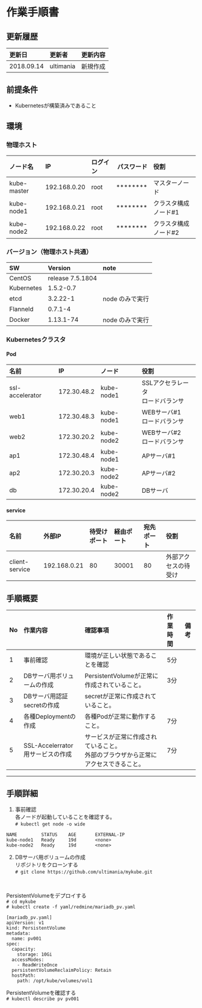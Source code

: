 # 作業手順書
## 更新履歴
|更新日|更新者|更新内容|
|:-----------|:-----------|:-----------|
|2018.09.14|ultimania|新規作成|
## 前提条件
* Kubernetesが構築済みであること
## 環境
### 物理ホスト
|ノード名|IP|ログイン|パスワード|役割|
|:--|:--|:--|--:|:--|
|kube-master|192.168.0.20|root|********|マスターノード|
|kube-node1|192.168.0.21|root|********|クラスタ構成ノード#1|
|kube-node2|192.168.0.22|root|********|クラスタ構成ノード#2|

### バージョン（物理ホスト共通）
|SW|Version|note|
|:--|:--|:--|
|CentOS|release 7.5.1804||
|Kubernetes|1.5.2-0.7||
|etcd|3.2.22-1| node のみで実行|
|Flanneld|0.7.1-4||
|Docker|1.13.1-74|node のみで実行|
### Kubernetesクラスタ
#### Pod
|名前|IP|ノード|役割|
|:-----------|:-----------|:-----------|:------------|
|ssl-accelerator|172.30.48.2|kube-node1|SSLアクセラレータ<br>ロードバランサ|
|web1|172.30.48.3|kube-node1|WEBサーバ#1<br>ロードバランサ|
|web2|172.30.20.2|kube-node2|WEBサーバ#2<br>ロードバランサ|
|ap1|172.30.48.4|kube-node1|APサーバ#1|
|ap2|172.30.20.3|kube-node2|APサーバ#2|
|db|172.30.20.4|kube-node2|DBサーバ|
#### service
|名前|外部IP|待受けポート|経由ポート|宛先ポート|役割|
|:--|:--|:--|:--|:--|:--|
|client-service|192.168.0.21|80|30001|80|外部アクセスの待受け|

## 手順概要
|No|作業内容|確認事項|作業時間|備考|
|:-----------|:-----------|:-----------|:-----------|:-----------|
|1|事前確認|環境が正しい状態であることを確認|5分||
|2|DBサーバ用ボリュームの作成|PersistentVolumeが正常に作成されていること。|3分||
|3|DBサーバ用認証secretの作成|secretが正常に作成されていること。||
|4|各種Deploymentの作成|各種Podが正常に動作すること。|7分||
|5|SSL-Accelerrator用サービスの作成|サービスが正常に作成されていること。<br>外部のブラウザから正常にアクセスできること。|7分||

* * *

## 手順詳細
1. 事前確認  
各ノードが起動していることを確認する。  
```# kubectl get node -o wide```
```  
NAME         STATUS    AGE       EXTERNAL-IP  
kube-node1   Ready     19d       <none>  
kube-node2   Ready     19d       <none>  
```

2. DBサーバ用ボリュームの作成  
   リポジトリをクローンする  
```# git clone https://github.com/ultimania/mykube.git```  
<br>

   PersistentVolumeをデプロイする  
```# cd mykube```  
```# kubectl create -f yaml/redmine/mariadb_pv.yaml```  

``` 
[mariadb_pv.yaml]  
apiVersion: v1
kind: PersistentVolume
metadata:
  name: pv001
spec:
  capacity:
    storage: 10Gi
  accessModes:
    - ReadWriteOnce
  persistentVolumeReclaimPolicy: Retain
  hostPath:
    path: /opt/kube/volumes/vol1
```

   PersistentVolumeを確認する  
```# kubectl describe pv pv001```  
